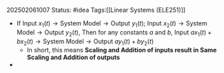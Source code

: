 202502061007
Status: #idea
Tags:[[Linear Systems (ELE251)]]

* If $\text{Input } x_1(t) \to \text{System Model} \to \text{Output }y_1(t)$; $\text{Input } x_2(t) \to \text{System Model} \to \text{Output }y_2(t)$, Then for any constants $a$ and $b$, $\text{Input } ax_1(t)+bx_2(t) \to \text{System Model} \to \text{Output } ay_1(t)+by_2(t)$ 
	* In short, this means **Scaling and Addition of inputs result in Same Scaling and Addition of outputs**
* 